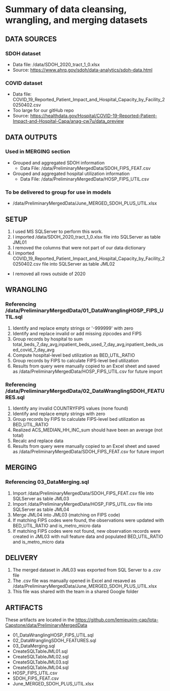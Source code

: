 # Summary of data cleansing, wrangling, and merging datasets

## DATA SOURCES
### SDOH dataset
* Data file: /data/SDOH_2020_tract_1_0.xlsx 
* Source: https://www.ahrq.gov/sdoh/data-analytics/sdoh-data.html

### COVID dataset
* Data file: COVID_19_Reported_Patient_Impact_and_Hospital_Capacity_by_Facility_20250402.csv
* Too large for our gitHub repo
* Source: https://healthdata.gov/Hospital/COVID-19-Reported-Patient-Impact-and-Hospital-Capa/anag-cw7u/data_preview

## DATA OUTPUTS
### Used in MERGING section
* Grouped and aggregated SDOH information
  * Data File: /data/PreliminaryMergedData/SDOH_FIPS_FEAT.csv
* Grouped and aggregated hospital utilization information
  * Data File: /data/PreliminaryMergedData/HOSP_FIPS_UTIL.csv
### To be delivered to group for use in models
* /data/PreliminaryMergedData/June_MERGED_SDOH_PLUS_UTIL.xlsx

## SETUP
1. I used MS SQLServer to perform this work.
2. I imported /data/SDOH_2020_tract_1_0.xlsx file into SQLServer as table JML01
3. I removed the columns that were not part of our data dictionary
4. I imported COVID_19_Reported_Patient_Impact_and_Hospital_Capacity_by_Facility_20250402.csv file into SQLServer as table JML02 
  * I removed all rows outside of 2020

## WRANGLING
### Referencing /data/PreliminaryMergedData/01_DataWranglingHOSP_FIPS_UTIL.sql
1. Identify and replace empty strings or '-999999' with zero
2. Identify and replace invalid or add missing zipcodes and FIPS
3. Group records by hospital to sum total_beds_7_day_avg,inpatient_beds_used_7_day_avg,inpatient_beds_used_covid_7_day_avg
4. Compute hospital-level bed utilization as BED_UTIL_RATIO
5. Group records by FIPS to calculate FIPS-level bed utilization
6. Results from query were manually copied to an Excel sheet and saved as /data/PreliminaryMergedData/HOSP_FIPS_UTIL.csv for future import 

### Referencing /data/PreliminaryMergedData/02_DataWranglingSDOH_FEATURES.sql
1. Identify any invalid COUNTRYFIPS values (none found)
2. Identify and replace empty strings with zero
3. Group records by FIPS to calculate FIPS-level bed utilization as BED_UTIL_RATIO
4. Realized ACS_MEDIAN_HH_INC_sum should have been an average (not total)
5. Recalc and replace data
6. Results from query were manually copied to an Excel sheet and saved as /data/PreliminaryMergedData/SDOH_FIPS_FEAT.csv for future import

## MERGING
### Referencing 03_DataMerging.sql
1. Import /data/PreliminaryMergedData/SDOH_FIPS_FEAT.csv file into SQLServer as table JML03
2. Import /data/PreliminaryMergedData/HOSP_FIPS_UTIL.csv file into SQLServer as table JML04
3. Merge JML04 into JML03 (matching on FIPS code)
4. If matching FIPS codes were found, the observations were updated with BED_UTIL_RATIO and is_metro_micro data  
5. If matching FIPS codes were not found, new observation records were created in JML03 with null feature data and populated BED_UTIL_RATIO and is_metro_micro data 

## DELIVERY
1. The merged dataset in JML03 was exported from SQL Server to a .csv file
2. The .csv file was manually opened in Excel and resaved as /data/PreliminaryMergedData/June_MERGED_SDOH_PLUS_UTIL.xlsx
3. This file was shared with the team in a shared Google folder

## ARTIFACTS
These artifacts are located in the https://github.com/lemieuxjm-cap/Iota-Capstone/data/PreliminaryMergedData
* 01_DataWranglingHOSP_FIPS_UTIL.sql
* 02_DataWranglingSDOH_FEATURES.sql
* 03_DataMerging.sql
* CreateSQLTableJML01.sql
* CreateSQLTableJML02.sql
* CreateSQLTableJML03.sql
* CreateSQLTableJML04.sql
* HOSP_FIPS_UTIL.csv
* SDOH_FIPS_FEAT.csv
* June_MERGED_SDOH_PLUS_UTIL.xlsx

